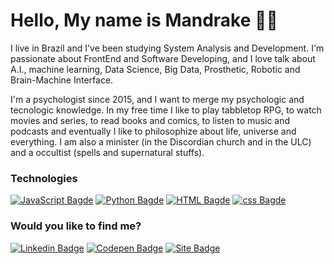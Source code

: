 # Hello, My name is Mandrake 🖖🏻
I live in Brazil and I've been studying System Analysis and Development. I'm passionate about FrontEnd and Software Developing, and I love talk about A.I., machine learning, Data Science, Big Data, Prosthetic, Robotic and Brain-Machine Interface.

I'm a psychologist since 2015, and I want to merge my psychologic and tecnologic knowledge. In my free time I like to play tabbletop RPG, to watch movies and series, to read books and comics, to listen to music and podcasts and eventually I like to philosophize about life, universe and everything. I am also a minister (in the Discordian church and in the ULC) and a occultist (spells and supernatural stuffs).

### Technologies

[![JavaScript Bagde](https://img.shields.io/badge/-Javascript-yellow?style=flat-square&logo=Javascript&logoColor=white&link=https://github.com/Aline595)](https://github.com/Aline595)
[![Python Bagde](https://img.shields.io/badge/-Python-blue?style=flat-square&logo=python&logoColor=white&link=https://github.com//mandrakean)](https://github.com//mandrakean)
[![HTML Bagde](https://img.shields.io/badge/-HTML5-orange?style=flat-square&logo=html5&logoColor=white&link=https://github.com//mandrakean)](https://github.com//mandrakean)
[![css Bagde](https://img.shields.io/badge/-CSS3-blue?style=flat-square&logo=css3&logoColor=white&link=https://github.com//mandrakean)](https://github.com//mandrakean)

### Would you like to find me?

[![Linkedin Badge](https://img.shields.io/badge/-LinkedIn-blue?style=for-the-badge&logo=Linkedin&logoColor=white&link=https://www.linkedin.com/in/mandrake-profeta-9406a11a4)](https://www.linkedin.com/in/mandrake-profeta-9406a11a4)
[![Codepen Badge](https://img.shields.io/badge/-CodePen-purple?style=for-the-badge&logo=Codepen&logoColor=white&link=https://codepen.io/mdklab5)](https://www.codepen.io/mdklab5)
[![Site Badge](https://img.shields.io/badge/-Mdklab.com.br-black?style=for-the-badge)](https://www.mdklab.com)


<!--
**mandrakean/mandrakean** is a ✨ _special_ ✨ repository because its `README.md` (this file) appears on your GitHub profile.

# Na Wired: 🌐
- tento aglomerar meus interesses [nesse site](https://www.mdklab.com.br)
- tenho um twitter, mas se quiser me achar PROCURE ^_^
- to no linkedin tbm, [vide aqui](https://www.linkedin.com/in/mandrake-profeta-9406a11a4/);

Here are some ideas to get you started:

- 🔭 I’m currently working on ...
- 🌱 I’m currently learning ...
- 👯 I’m looking to collaborate on ...
- 🤔 I’m looking for help with ...
- 💬 Ask me about ...
- 📫 How to reach me: ...
- 😄 Pronouns: ...
- ⚡ Fun fact: ...
-->
